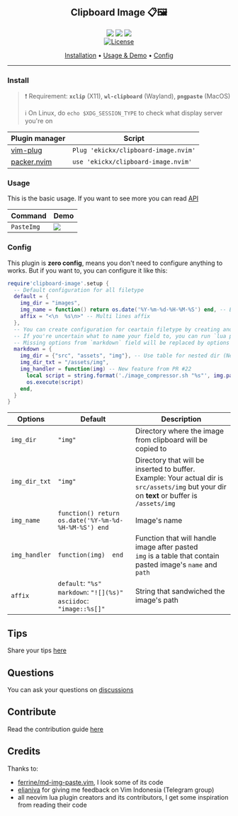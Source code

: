 <div align="center">

## Clipboard Image 📋🖼️

![](https://img.shields.io/badge/Linux-FCC624?style=flat-square&logo=linux&logoColor=black)
![](https://img.shields.io/badge/Windows-0078D6?style=flat-square&logo=windows&logoColor=white)
![](https://img.shields.io/badge/MacOS-000000?style=flat-square&logo=apple&logoColor=white)
</br><a href="/LICENSE.md"> ![License](https://img.shields.io/badge/License-MIT-brightgreen?style=flat-square) </a>

[Installation](#install)
•
[Usage & Demo](#usage)
•
[Config](#config)
</div>

---

### Install
> ❗ Requirement: **`xclip`** (X11), **`wl-clipboard`** (Wayland), **`pngpaste`** (MacOS)
> 
> ℹ️ On Linux, do `echo $XDG_SESSION_TYPE` to check what display server you're on

|Plugin manager|Script|
|---|---|
|[vim-plug](https://github.com/junegunn/vim-plug)|`Plug 'ekickx/clipboard-image.nvim'`|
|[packer.nvim](https://github.com/wbthomason/packer.nvim)|`use 'ekickx/clipboard-image.nvim'`|

### Usage
This is the basic usage. If you want to see more you can read [API](/API.md)

|Command|Demo|
|---|---|
|`PasteImg`|<kbd>![](https://link.ekickx.vercel.app/clipboard-image.nvim/demo_pasteimg)</kbd>|

### Config
This plugin is **zero config**, means you don't need to configure anything to works. But if you want to, you can configure it like this:

```lua
require'clipboard-image'.setup {
  -- Default configuration for all filetype
  default = {
    img_dir = "images",
    img_name = function() return os.date('%Y-%m-%d-%H-%M-%S') end, -- Example result: "2021-04-13-10-04-18"
    affix = "<\n  %s\n>" -- Multi lines affix
  },
  -- You can create configuration for ceartain filetype by creating another field (markdown, in this case)
  -- If you're uncertain what to name your field to, you can run `lua print(vim.bo.filetype)`
  -- Missing options from `markdown` field will be replaced by options from `default` field
  markdown = {
    img_dir = {"src", "assets", "img"}, -- Use table for nested dir (New feature form PR #20)
    img_dir_txt = "/assets/img",
    img_handler = function(img) -- New feature from PR #22
      local script = string.format('./image_compressor.sh "%s"', img.path)
      os.execute(script)
    end,
  }
}
```

|Options|Default|Description|
|---|---|---|
|`img_dir`|`"img"`|Directory where the image from clipboard will be copied to|
|`img_dir_txt`|`"img"`|Directory that will be inserted to buffer.<br> Example: Your actual dir is `src/assets/img` but your dir on **text** or buffer is `/assets/img`|
|`img_name`|`function() return os.date('%Y-%m-%d-%H-%M-%S') end`|Image's name|
|`img_handler`|`function(img)  end`|Function that will handle image after pasted<br>`img` is a table that contain pasted image's `name` and `path`|
|`affix`|`default`: `"%s"`</br>`markdown`: `"![](%s)"`</br>`asciidoc`: `"image::%s[]"`|String that sandwiched the image's path|

## Tips
Share your tips [here](https://github.com/ekickx/clipboard-image.nvim/discussions/15)

## Questions
You can ask your questions on [discussions](https://github.com/ekickx/clipboard-image.nvim/discussions)

## Contribute
Read the contribution guide [here](/CONTRIBUTING.md)

## Credits
Thanks to:
- [ferrine/md-img-paste.vim](https://github.com/ferrine/md-img-paste.vim), I look some of its code 
- [elianiva](https://github.com/elianiva) for giving me feedback on Vim Indonesia (Telegram group)
- all neovim lua plugin creators and its contributors, I get some inspiration from reading their code
